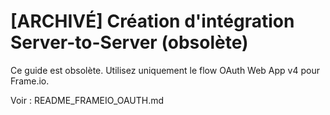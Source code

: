 # [ARCHIVÉ] Création d'intégration Server-to-Server (obsolète)

Ce guide est obsolète. Utilisez uniquement le flow OAuth Web App v4 pour Frame.io.

Voir : README_FRAMEIO_OAUTH.md
